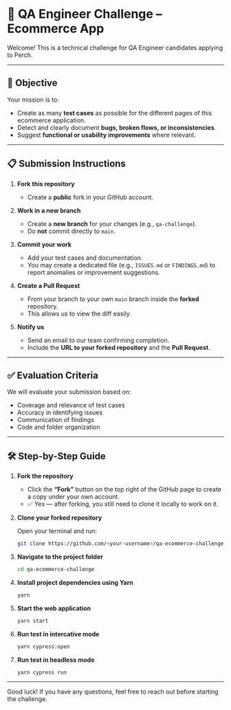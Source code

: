 # 🧪 QA Engineer Challenge – Ecommerce App

Welcome! This is a technical challenge for QA Engineer candidates applying to Perch.

---

## 🎯 Objective

Your mission is to:

- Create as many **test cases** as possible for the different pages of this ecommerce application.
- Detect and clearly document **bugs, broken flows, or inconsistencies**.
- Suggest **functional or usability improvements** where relevant.

---

## 📋 Submission Instructions

1. **Fork this repository**
   - Create a **public** fork in your GitHub account.

2. **Work in a new branch**
   - Create a **new branch** for your changes (e.g., `qa-challenge`).
   - Do **not** commit directly to `main`.

3. **Commit your work**
   - Add your test cases and documentation.
   - You may create a dedicated file (e.g., `ISSUES.md` or `FINDINGS.md`) to report anomalies or improvement suggestions.

4. **Create a Pull Request**
   - From your branch to your own `main` branch inside the **forked** repository.
   - This allows us to view the diff easily.

5. **Notify us**
   - Send an email to our team confirming completion.
   - Include the **URL to your forked repository** and the **Pull Request**.

---

## ✅ Evaluation Criteria

We will evaluate your submission based on:

- Coverage and relevance of test cases
- Accuracy in identifying issues
- Communication of findings
- Code and folder organization

---

## 🛠️ Step-by-Step Guide

1. **Fork the repository**

   - Click the **“Fork”** button on the top right of the GitHub page to create a copy under your own account.
   - ✅ Yes — after forking, you still need to clone it locally to work on it.

2. **Clone your forked repository**

   Open your terminal and run:

   ```bash
   git clone https://github.com/<your-username>/qa-ecommerce-challenge.git


3. **Navigate to the project folder**

   ```bash
   cd qa-ecommerce-challenge

4. **Install project dependencies using Yarn**

   ```bash
   yarn

5. **Start the web application**

   ```bash
   yarn start

6. **Run test in intercative mode**
   ```bash
   yarn cypress:open

7. **Run test in headless mode**
   ```bash
   yarn cypress run

---
Good luck! If you have any questions, feel free to reach out before starting the challenge.
